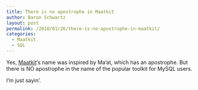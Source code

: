 ```yaml
---
title: There is no apostrophe in Maatkit
author: Baron Schwartz
layout: post
permalink: /2010/01/26/there-is-no-apostrophe-in-maatkit/
categories:
  - Maatkit
  - SQL
---
```

Yes, [Maatkit][1]&#8216;s name was inspired by Ma&#8217;at, which has an apostrophe. But there is NO apostrophe in the name of the popular toolkit for MySQL users.

I&#8217;m just sayin&#8217;.

 [1]: http://www.maatkit.org/